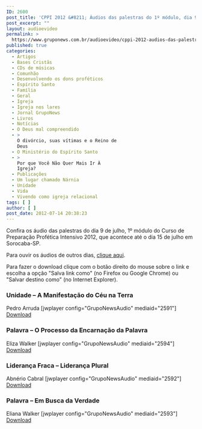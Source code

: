 ```yaml
---
ID: 2600
post_title: 'CPPI 2012 &#8211; Áudios das palestras do 1º módulo, dia 9 de julho'
post_excerpt: ""
layout: audioevideo
permalink: >
  https://www.gruponews.com.br/audioevideo/cppi-2012-audios-das-palestras-do-1o-modulo-dia-9-de-julho
published: true
categories:
  - Artigos
  - Bases Cristãs
  - CDs de músicas
  - Comunhão
  - Desenvolvendo os dons proféticos
  - Espírito Santo
  - Família
  - Geral
  - Igreja
  - Igreja nos lares
  - Jornal GrupoNews
  - Livros
  - Notícias
  - O Deus mal compreendido
  - >
    O divórcio, suas vítimas e o Reino de
    Deus
  - O Ministério do Espírito Santo
  - >
    Por que Você Não Quer Mais Ir À
    Igreja?
  - Publicações
  - Um lugar chamado Nárnia
  - Unidade
  - Vida
  - Vivendo como igreja relacional
tags: [ ]
author: [ ]
post_date: 2012-07-14 20:38:23
---
```

Confira os áudio das palestras do dia 9 de julho, 1º módulo do Curso de Preparação Profética Intensivo 2012, que acontece até o dia 15 de julho em Sorocaba-SP.

Para ouvir os áudios de outros dias, <a href="http://www.gruponews.com.br/assuntos/publicacoes/audio/cppi2012">clique aqui</a>.

Para fazer o download clique com o botão direito do mouse sobre o link e escolha a opção "Salva link como" (no Firefox ou Google Chrome) ou "Salvar destino como" (no Internet Explorer).
<h3>Unidade – A Manifestação do Céu na Terra</h3>
Pedro Arruda
[jwplayer config="GrupoNewsAudio" mediaid="2591"]
<a href="http://www.gruponews.com.br/wp-content/uploads/2012/07/001Pedro-Arruda-segunda-dia-9.mp3">Download</a>
<h3>Palavra – O Processo da Encarnação da Palavra</h3>
Eliza Walker
[jwplayer config="GrupoNewsAudio" mediaid="2594"]
<a href="http://www.gruponews.com.br/wp-content/uploads/2012/07/002Eliza-Walker-segunda-dia-9.mp3">Download</a>
<h3>Liderança Fraca – Liderança Plural</h3>
Abnério Cabral
[jwplayer config="GrupoNewsAudio" mediaid="2592"]
<a href="http://www.gruponews.com.br/wp-content/uploads/2012/07/003Abnério-Cabral-segunda-dia-9.mp3">Download</a>
<h3>Palavra – Em Busca da Verdade</h3>
Eliana Walker
[jwplayer config="GrupoNewsAudio" mediaid="2593"]
<a href="http://www.gruponews.com.br/wp-content/uploads/2012/07/004Eliana-Walker-segunda-dia-9.mp3">Download</a>
